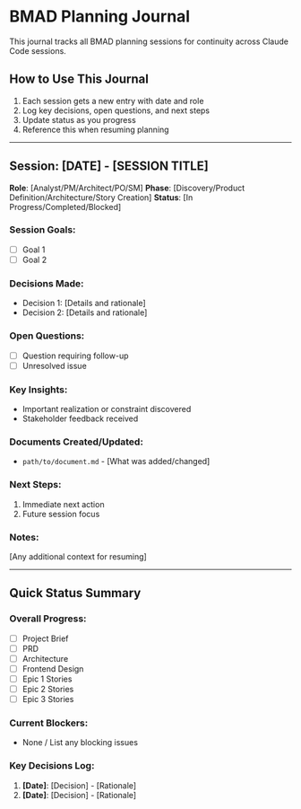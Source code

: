 # BMAD Planning Journal

This journal tracks all BMAD planning sessions for continuity across Claude Code sessions.

## How to Use This Journal

1. Each session gets a new entry with date and role
2. Log key decisions, open questions, and next steps
3. Update status as you progress
4. Reference this when resuming planning

---

## Session: [DATE] - [SESSION TITLE]
**Role**: [Analyst/PM/Architect/PO/SM]
**Phase**: [Discovery/Product Definition/Architecture/Story Creation]
**Status**: [In Progress/Completed/Blocked]

### Session Goals:
- [ ] Goal 1
- [ ] Goal 2

### Decisions Made:
- Decision 1: [Details and rationale]
- Decision 2: [Details and rationale]

### Open Questions:
- [ ] Question requiring follow-up
- [ ] Unresolved issue

### Key Insights:
- Important realization or constraint discovered
- Stakeholder feedback received

### Documents Created/Updated:
- `path/to/document.md` - [What was added/changed]

### Next Steps:
1. Immediate next action
2. Future session focus

### Notes:
[Any additional context for resuming]

---

## Quick Status Summary

### Overall Progress:
- [ ] Project Brief
- [ ] PRD
- [ ] Architecture
- [ ] Frontend Design
- [ ] Epic 1 Stories
- [ ] Epic 2 Stories
- [ ] Epic 3 Stories

### Current Blockers:
- None / List any blocking issues

### Key Decisions Log:
1. **[Date]**: [Decision] - [Rationale]
2. **[Date]**: [Decision] - [Rationale]